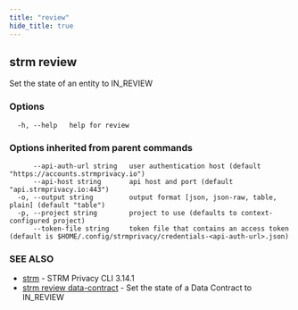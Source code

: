```yaml
---
title: "review"
hide_title: true
---
```

## strm review

Set the state of an entity to IN_REVIEW

### Options

```
  -h, --help   help for review
```

### Options inherited from parent commands

```
      --api-auth-url string   user authentication host (default "https://accounts.strmprivacy.io")
      --api-host string       api host and port (default "api.strmprivacy.io:443")
  -o, --output string         output format [json, json-raw, table, plain] (default "table")
  -p, --project string        project to use (defaults to context-configured project)
      --token-file string     token file that contains an access token (default is $HOME/.config/strmprivacy/credentials-<api-auth-url>.json)
```

### SEE ALSO

* [strm](docs/04-reference/01-cli-reference/strm/index.md)	 - STRM Privacy CLI 3.14.1
* [strm review data-contract](docs/04-reference/01-cli-reference/strm/review/data-contract.md)	 - Set the state of a Data Contract to IN_REVIEW


